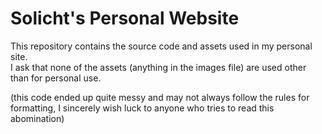 # Solicht's Personal Website  
This repository contains the source code and assets used in my personal site.  
I ask that none of the assets (anything in the images file) are used other than for personal use.  

(this code ended up quite messy and may not always follow the rules for formatting, I sincerely wish luck to anyone who tries to read this abomination)